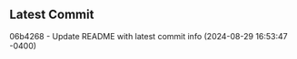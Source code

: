 
## Latest Commit
06b4268 - Update README with latest commit info (2024-08-29 16:53:47 -0400) <Yunxi-Zhou>
